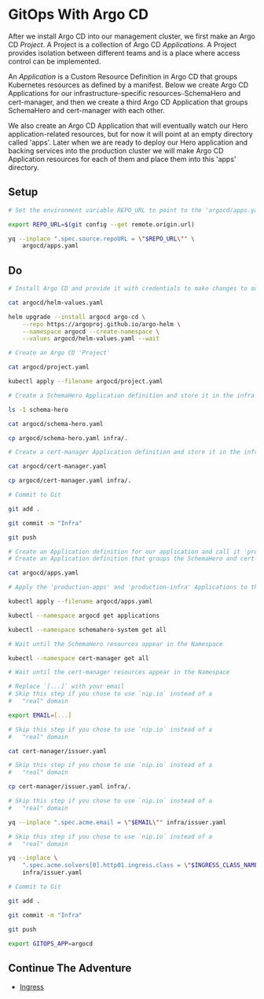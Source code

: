 # GitOps With Argo CD

After we install Argo CD into our management cluster, we first make an Argo CD *Project*. A Project is a collection of Argo CD *Applications*. A Project provides isolation between different teams and is a place where access control can be implemented. 

An *Application* is a Custom Resource Definition in Argo CD that groups Kubernetes resources as defined by a manifest. Below we create Argo CD Applications for our infrastructure-specific resources⎯SchemaHero and cert-manager, and then we create a third Argo CD Application that groups SchemaHero and cert-manager with each other.

We also create an Argo CD Application that will eventually watch our Hero application-related resources, but for now it will point at an empty directory called 'apps'. Later when we are ready to deploy our Hero application and backing services into the production cluster we will make Argo CD Application resources for each of them and place them into this 'apps' directory.

## Setup


```bash
# Set the environment variable REPO_URL to point to the 'argocd/apps.yaml' file in your remote Git repository

export REPO_URL=$(git config --get remote.origin.url)

yq --inplace ".spec.source.repoURL = \"$REPO_URL\"" \
    argocd/apps.yaml
```

## Do

```bash
# Install Argo CD and provide it with credentials to make changes to our cluster

cat argocd/helm-values.yaml

helm upgrade --install argocd argo-cd \
    --repo https://argoproj.github.io/argo-helm \
    --namespace argocd --create-namespace \
    --values argocd/helm-values.yaml --wait

# Create an Argo CD 'Project'

cat argocd/project.yaml

kubectl apply --filename argocd/project.yaml

# Create a SchemaHero Application definition and store it in the infra folder

ls -1 schema-hero

cat argocd/schema-hero.yaml

cp argocd/schema-hero.yaml infra/.

# Create a cert-manager Application definition and store it in the infra folder

cat argocd/cert-manager.yaml

cp argocd/cert-manager.yaml infra/.

# Commit to Git

git add .

git commit -m "Infra"

git push

# Create an Application definition for our application and call it 'production-apps' and point it at the 'apps' directory that is currently empty
# Create an Application definition that groups the SchemaHero and cert-manager Applications into an Argo CD Application called 'production-infra'

cat argocd/apps.yaml

# Apply the 'production-apps' and 'production-infra' Applications to the cluster. The 'production-infra' Application will additionally deploy the Argo CD Applications that watch SchemaHero and cert-manager. However the 'production-apps' Application won't deploy any resources becuase the 'apps' directory is empty.

kubectl apply --filename argocd/apps.yaml

kubectl --namespace argocd get applications

kubectl --namespace schemahero-system get all

# Wait until the SchemaHero resources appear in the Namespace

kubectl --namespace cert-manager get all

# Wait until the cert-manager resources appear in the Namespace

# Replace `[...]` with your email
# Skip this step if you chose to use `nip.io` instead of a
#   "real" domain

export EMAIL=[...]

# Skip this step if you chose to use `nip.io` instead of a
#   "real" domain

cat cert-manager/issuer.yaml

# Skip this step if you chose to use `nip.io` instead of a
#   "real" domain

cp cert-manager/issuer.yaml infra/.

# Skip this step if you chose to use `nip.io` instead of a
#   "real" domain

yq --inplace ".spec.acme.email = \"$EMAIL\"" infra/issuer.yaml

# Skip this step if you chose to use `nip.io` instead of a
#   "real" domain

yq --inplace \
    ".spec.acme.solvers[0].http01.ingress.class = \"$INGRESS_CLASS_NAME\"" \
    infra/issuer.yaml

# Commit to Git    

git add .

git commit -m "Infra"

git push

export GITOPS_APP=argocd
```

## Continue The Adventure

* [Ingress](../ingress/README.md)
